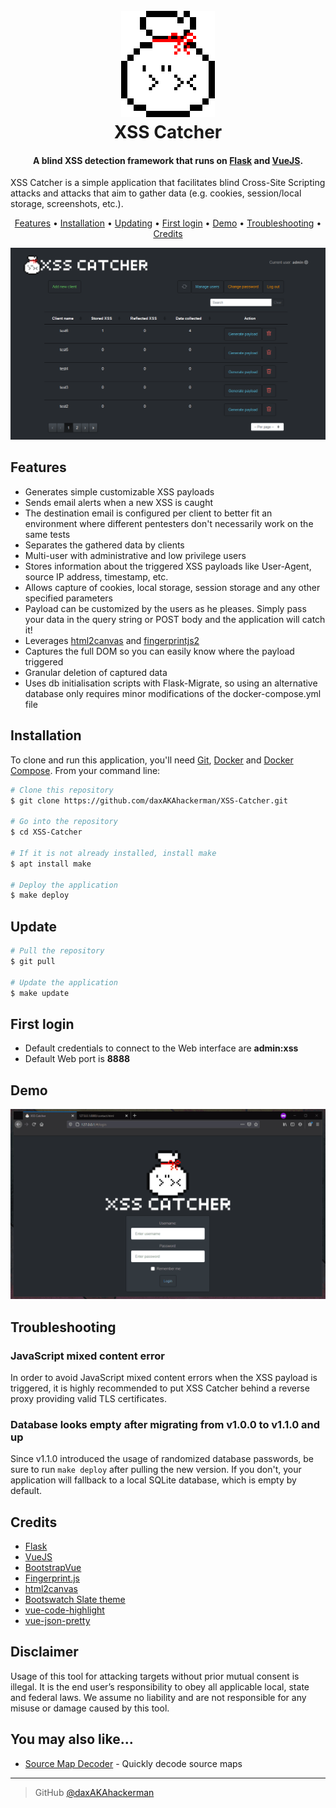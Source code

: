 <h1 align="center">
  <br>
  <img src="https://raw.githubusercontent.com/daxAKAhackerman/XSS-Catcher/master/resources/icon.png" alt="XSS-Catcher" width="150">
  <br>
  XSS Catcher
  <br>
</h1>
<h4 align="center">A blind XSS detection framework that runs on <a href="https://flask.palletsprojects.com/" target="_blank">Flask</a> and <a href="https://vuejs.org/" target="_blank">VueJS</a>.</h4>
XSS Catcher is a simple application that facilitates blind Cross-Site Scripting attacks and attacks that aim to gather data (e.g. cookies, session/local storage, screenshots, etc.).
<p align="center">
  <a href="#features">Features</a> •
  <a href="#installation">Installation</a> •
  <a href="#updating">Updating</a> •
  <a href="#first-login">First login</a> •
  <a href="#demo">Demo</a> •
  <a href="#troubleshooting">Troubleshooting</a> •
  <a href="#credits">Credits</a>
</p>

![screenshot](https://raw.githubusercontent.com/daxAKAhackerman/XSS-Catcher/master/resources/dashboard.png)

## Features

* Generates simple customizable XSS payloads
* Sends email alerts when a new XSS is caught
* The destination email is configured per client to better fit an environment where different pentesters don't necessarily work on the same tests
* Separates the gathered data by clients
* Multi-user with administrative and low privilege users
* Stores information about the triggered XSS payloads like User-Agent, source IP address, timestamp, etc.
* Allows capture of cookies, local storage, session storage and any other specified parameters
* Payload can be customized by the users as he pleases. Simply pass your data in the query string or POST body and the application will catch it!
* Leverages [html2canvas](https://github.com/niklasvh/html2canvas) and [fingerprintjs2](https://github.com/Valve/fingerprintjs2)
* Captures the full DOM so you can easily know where the payload triggered
* Granular deletion of captured data
* Uses db initialisation scripts with Flask-Migrate, so using an alternative database only requires minor modifications of the docker-compose.yml file

## Installation

To clone and run this application, you'll need [Git](https://git-scm.com), [Docker](https://docs.docker.com/engine/) and [Docker Compose](https://docs.docker.com/compose/). From your command line:

``` bash
# Clone this repository
$ git clone https://github.com/daxAKAhackerman/XSS-Catcher.git

# Go into the repository
$ cd XSS-Catcher

# If it is not already installed, install make
$ apt install make

# Deploy the application
$ make deploy
```

## Update

``` bash
# Pull the repository
$ git pull

# Update the application
$ make update
```

## First login

* Default credentials to connect to the Web interface are **admin:xss**
* Default Web port is **8888**

## Demo

![screenshot](https://raw.githubusercontent.com/daxAKAhackerman/XSS-Catcher/master/resources/animation.gif)

## Troubleshooting

### JavaScript mixed content error

In order to avoid JavaScript mixed content errors when the XSS payload is triggered, it is highly recommended to put XSS Catcher behind a reverse proxy providing valid TLS certificates.

### Database looks empty after migrating from v1.0.0 to v1.1.0 and up

Since v1.1.0 introduced the usage of randomized database passwords, be sure to run `make deploy` after pulling the new version. If you don't, your application will fallback to a local SQLite database, which is empty by default.

###

## Credits

* [Flask](https://flask.palletsprojects.com/)
* [VueJS](https://vuejs.org/)
* [BootstrapVue](https://bootstrap-vue.org/)
* [Fingerprint.js](https://github.com/Valve/fingerprintjs2)
* [html2canvas](https://github.com/niklasvh/html2canvas)
* [Bootswatch Slate theme](https://bootswatch.com/slate/)
* [vue-code-highlight](https://github.com/elisiondesign/vue-code-highlight)
* [vue-json-pretty](https://github.com/leezng/vue-json-pretty)

## Disclaimer

Usage of this tool for attacking targets without prior mutual consent is illegal. It is the end user’s responsibility to obey all applicable local, state and federal laws. We assume no liability and are not responsible for any misuse or damage caused by this tool.

## You may also like...

* [Source Map Decoder](https://github.com/daxAKAhackerman/source-map-decoder) - Quickly decode source maps

---

> GitHub [@daxAKAhackerman](https://github.com/daxAKAhackerman/)
